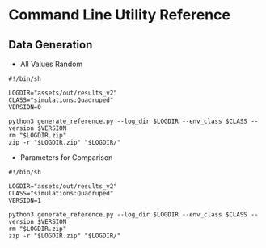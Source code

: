 # Command Line Utility Reference

## Data Generation

- All Values Random
```
#!/bin/sh

LOGDIR="assets/out/results_v2"
CLASS="simulations:Quadruped"
VERSION=0

python3 generate_reference.py --log_dir $LOGDIR --env_class $CLASS --version $VERSION
rm "$LOGDIR.zip"
zip -r "$LOGDIR.zip" "$LOGDIR/"
```
- Parameters for Comparison
```
#!/bin/sh

LOGDIR="assets/out/results_v2"
CLASS="simulations:Quadruped"
VERSION=1

python3 generate_reference.py --log_dir $LOGDIR --env_class $CLASS --version $VERSION
rm "$LOGDIR.zip"
zip -r "$LOGDIR.zip" "$LOGDIR/"
```
